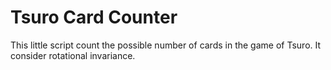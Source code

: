 # Tsuro Card Counter

This little script count the possible number of cards in the game of Tsuro.
It consider rotational invariance.
